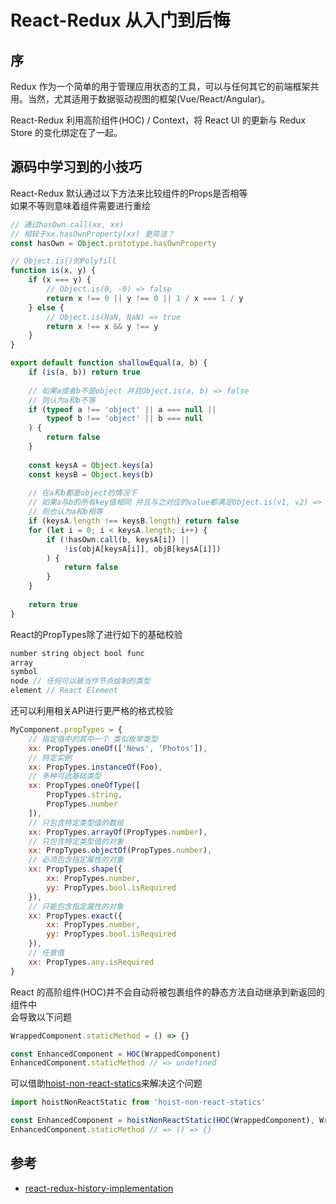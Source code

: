 # React-Redux 从入门到后悔

## 序
Redux 作为一个简单的用于管理应用状态的工具，可以与任何其它的前端框架共用。当然，尤其适用于数据驱动视图的框架(Vue/React/Angular)。  

React-Redux 利用高阶组件(HOC) / Context，将 React UI 的更新与 Redux Store 的变化绑定在了一起。

## 源码中学习到的小技巧
React-Redux 默认通过以下方法来比较组件的Props是否相等  
如果不等则意味着组件需要进行重绘
```js
// 通过hasOwn.call(xx, xx)
// 相较于xx.hasOwnProperty(xx) 更简洁？
const hasOwn = Object.prototype.hasOwnProperty

// Object.is()的Polyfill
function is(x, y) {
	if (x === y) {
		// Object.is(0, -0) => false
		return x !== 0 || y !== 0 || 1 / x === 1 / y 
	} else {
		// Object.is(NaN, NaN) => true
		return x !== x && y !== y
	}
}

export default function shallowEqual(a, b) {
	if (is(a, b)) return true
	
	// 如果a或者b不是object 并且Object.is(a, b) => false
	// 则认为a和b不等
	if (typeof a !== 'object' || a === null ||
		typeof b !== 'object' || b === null
	) {
		return false
	}
	
	const keysA = Object.keys(a)
	const keysB = Object.keys(b)
	
	// 在a和b都是object的情况下
	// 如果a与b的所有key值相同 并且与之对应的value都满足Object.is(v1, v2) => true
	// 则也认为a和b相等
	if (keysA.length !== keysB.length) return false
	for (let i = 0; i < keysA.length; i++) {
		if (!hasOwn.call(b, keysA[i]) ||
			!is(objA[keysA[i]], objB[keysA[i]])
		) {
			return false
		}
	}
	
	return true
}
```

React的PropTypes除了进行如下的基础校验
```js
number string object bool func
array
symbol
node // 任何可以被当作节点绘制的类型
element // React Element
```
还可以利用相关API进行更严格的格式校验
```js
MyComponent.propTypes = {
	// 指定值中的其中一个 类似枚举类型
	xx: PropTypes.oneOf(['News', 'Photos']),
	// 特定实例
	xx: PropTypes.instanceOf(Foo),
	// 多种可选基础类型
	xx: PropTypes.oneOfType([
		PropTypes.string,
		PropTypes.number
	]),
	// 只包含特定类型值的数组
	xx: PropTypes.arrayOf(PropTypes.number),
	// 只包含特定类型值的对象
	xx: PropTypes.objectOf(PropTypes.number),
	// 必须包含指定属性的对象
	xx: PropTypes.shape({
		xx: PropTypes.number,
		yy: PropTypes.bool.isRequired
	}),
	// 只能包含指定属性的对象
	xx: PropTypes.exact({
		xx: PropTypes.number,
		yy: PropTypes.bool.isRequired
	}),
	// 任意值
	xx: PropTypes.any.isRequired
}
```

React 的高阶组件(HOC)并不会自动将被包裹组件的静态方法自动继承到新返回的组件中  
会导致以下问题
```js
WrappedComponent.staticMethod = () => {}

const EnhancedComponent = HOC(WrappedComponent)
EnhancedComponent.staticMethod // => undefined
```
可以借助[hoist-non-react-statics](https://github.com/mridgway/hoist-non-react-statics)来解决这个问题
```js
import hoistNonReactStatic from 'hoist-non-react-statics'

const EnhancedComponent = hoistNonReactStatic(HOC(WrappedComponent), WrappedComponent)
EnhancedComponent.staticMethod // => () => {}
```

## 参考
* [react-redux-history-implementation](https://blog.isquaredsoftware.com/2018/11/react-redux-history-implementation/)